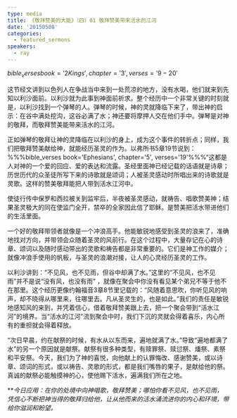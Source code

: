 ```yaml
---
type: media
title: 《敬拜赞美的大能》（四）01 敬拜赞美带来活水的江河
date: '20150508'
categories:
  - featured_sermons
speakers:
  - ray
---
```

$bible_verses book='2 Kings', chapter='3', verses='9-20'$

这节经文讲到以色列人在争战当中来到一处荒凉的地方，没有水喝，他们就来到先知以利沙面前。以利沙就为此事到神面前祈求。整个经历中一个非常关键的时刻就是，以利沙找到一个弹琴的人。弹琴的时候，神的灵就降临下来了，带出神的启示：在谷中满处挖沟，这谷必满了水；神还要将摩押人交在他们手中。弹琴是对神的敬拜，而敬拜赞美能带来活水的江河。

正如弹琴的敬拜让神的灵降临在以利沙的身上，成为这个事件的转折点；同样，我们把敬拜赞美献给神，就能经历圣灵的作为。以弗所书5章19节说到：%%%bible_verses book='Ephesians', chapter='5', verses='19'%%%“这都是人对神的一个爱的回应、爱的表达和流露。圣经里面神已经记载的话语就是诗章；历世历代的众圣徒所写下来的诗歌就是颂词；人被圣灵感动时所唱出来的诗歌就是灵歌。这样的赞美敬拜能把人带到活水江河中。

使徒行传中保罗和西拉被关到监牢后，半夜被圣灵感动，就祷告、唱歌赞美神；结果圣灵极大的同在使监门全开，禁卒的全家因此信了耶稣。是赞美把活水带进他们的生活里面。

一个好的敬拜带领者就像是一个冲浪高手。他能敏锐地感受到圣灵的浪来了，准确地找对方向，并带领会众随着圣灵的风前行。在这个过程中，大量存记在心的诗章、颂词以及随时感动带出的灵歌和祷告都是非常重要的。它们是神工作的媒介；就像冲浪手使用的帆板，与圣灵的浪潮对接，让人的心灵经历圣灵的工作。

以利沙讲到：“不见风，也不见雨，但谷中却满了水。”这里的“不见风，也不见雨”并不是说“没有风，也没有雨” ，就像在聚会中你没有看见某个弟兄不等于他不在那里。这个经历更像约翰福音3章8节里记载的：“风随着意思吹，你听见风的响声，却不晓得从哪里来，往哪里去。凡从圣灵生的，也是如此。”我们的责任是敏锐地感知风的来到，并凭着信心，借着敬拜赞美跟上去，把一个聚会带到“活水江河”的境界。当“活水的江河”流到聚会中时，我们下沉的灵就会得着喜乐，内心所有的重担就会得着释放。

“次日早晨，约在献祭的时候，有水从以东而来，遍地就满了水。”导致“遍地都满了水”的另一个原因就是献祭。献祭有很多种类型，有赎罪祭、赎愆祭、燔祭、素祭和平安祭。今天，我们为了神的喜悦，向他献上的认罪悔改、感谢赞美，或以诗章、颂词的形式，或以祷告、灵歌的形式，都是我们嘴唇的果子，是献给他的祭。真诚的献祭必能触摸神的心，使他赐下活水，遍满我们所在之地。

***今日应用：*在你的处境中向神唱歌，敬拜赞美；哪怕你看不见风，也不见雨，凭信心不断把神当得的敬拜归给他，让从他而来的活水涌流进你的内心和环境，带给你滋润和盼望。**
